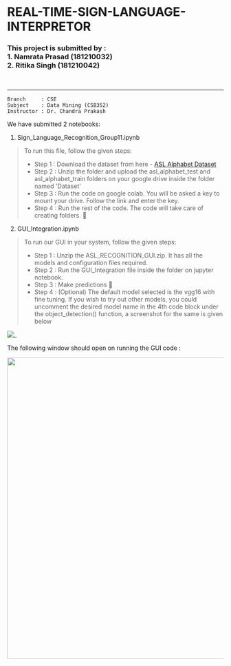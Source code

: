# REAL-TIME-SIGN-LANGUAGE-INTERPRETOR

<h3>This project is submitted by :
<br>
1. Namrata Prasad  (181210032)<br>
2. Ritika Singh    (181210042)</h3><br>
 
 --------

```
Branch     : CSE 
Subject    : Data Mining (CSB352) 
Instructor : Dr. Chandra Prakash 
```
We have submitted 2 notebooks:

1. Sign_Language_Recognition_Group11.ipynb

> To run this file, follow the given steps:
>
>  - Step 1 : Download the dataset from here - <a href="https://www.kaggle.com/grassknoted/asl-alphabet">ASL Alphabet Dataset</a>
>  - Step 2 : Unzip the folder and upload the asl_alphabet_test and asl_alphabet_train folders on your google drive inside the folder named 'Dataset'
>  - Step 3 : Run the code on google colab. You will be asked a key to mount your drive. Follow the link and enter the key.
>  - Step 4 : Run the rest of the code. The code will take care of creating folders. 🙂
  
2. GUI_Integration.ipynb

> To run our GUI in your system, follow the given steps:
>  
>  - Step 1 : Unzip the ASL_RECOGNITION_GUI.zip. It has all the models and configuration files required.
>  - Step 2 : Run the GUI_Integration file inside the folder on jupyter notebook.
>  - Step 3 : Make predictions 🙂
>  - Step 4 : (Optional) The default model selected is the vgg16 with fine tuning. If you wish to try out other models, you could uncomment the desired model name in the 4th code block under the object_detection() function, a screenshot for the same is given below

![_](https://cdn.discordapp.com/attachments/745135237167841430/836924383574097920/unknown.png)

The following window should open on running the GUI code :
<p align="center">
 <img src="https://cdn.discordapp.com/attachments/745135237167841430/836931080204451850/Screenshot_137.png" width=700>
<p>
